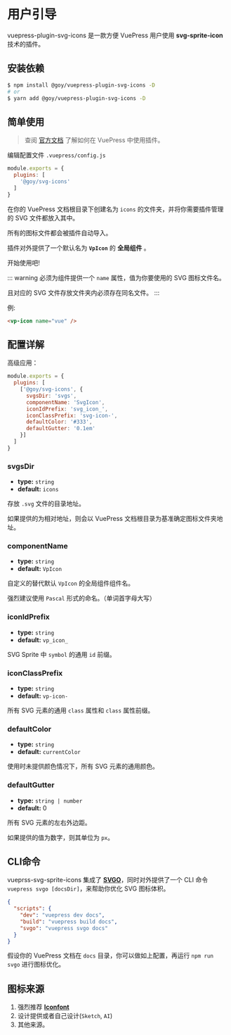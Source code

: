 # 用户引导

vuepress-plugin-svg-icons 是一款方便 VuePress 用户使用 __svg-sprite-icon__ 技术的插件。

## 安装依赖

``` bash
$ npm install @goy/vuepress-plugin-svg-icons -D
# or
$ yarn add @goy/vuepress-plugin-svg-icons -D
```

## 简单使用

> 查阅 [官方文档](https://v1.vuepress.vuejs.org/zh/plugin/using-a-plugin.html) 了解如何在 VuePress 中使用插件。

编辑配置文件 `.vuepress/config.js`

``` js
module.exports = {
  plugins: [
    '@goy/svg-icons'
  ]
}
```

在你的 VuePress 文档根目录下创建名为 `icons` 的文件夹，并将你需要插件管理的 SVG 文件都放入其中。

所有的图标文件都会被插件自动导入。

插件对外提供了一个默认名为 __`VpIcon`__ 的 __全局组件__ 。

开始使用吧!

::: warning
必须为组件提供一个 `name` 属性，值为你要使用的 SVG 图标文件名。

且对应的 SVG 文件存放文件夹内必须存在同名文件。
:::

例:

``` markdown
<vp-icon name="vue" />
```

## 配置详解

高级应用：

``` js
module.exports = {
  plugins: [
    ['@goy/svg-icons', {
      svgsDir: 'svgs',
      componentName: 'SvgIcon',
      iconIdPrefix: 'svg_icon_',
      iconClassPrefix: 'svg-icon-',
      defaultColor: '#333',
      defaultGutter: '0.1em'
    }]
  ]
}
```

### svgsDir

- __type:__ `string`
- __default:__ `icons`

存放 `.svg` 文件的目录地址。

如果提供的为相对地址，则会以 VuePress 文档根目录为基准确定图标文件夹地址。

### componentName

- __type:__ `string`
- __default:__ `VpIcon`

自定义的替代默认 `VpIcon` 的全局组件组件名。

强烈建议使用 `Pascal` 形式的命名。（单词首字母大写）

### iconIdPrefix

- __type:__ `string`
- __default:__ `vp_icon_`

SVG Sprite 中 `symbol` 的通用 `id` 前缀。

### iconClassPrefix

- __type:__ `string`
- __default:__ `vp-icon-`

所有 SVG 元素的通用 `class` 属性和 `class` 属性前缀。

### defaultColor

- __type:__ `string`
- __default:__ `currentColor`

使用时未提供颜色情况下，所有 SVG 元素的通用颜色。

### defaultGutter

- __type:__ `string | number`
- __default:__ 0

所有 SVG 元素的左右外边距。

如果提供的值为数字，则其单位为 `px`。

## CLI命令

vueprss-svg-sprite-icons 集成了 __[SVGO](https://github.com/svg/svgo)__，同时对外提供了一个 CLI 命令 `vuepress svgo [docsDir]`，来帮助你优化 SVG 图标体积。

``` json
{
  "scripts": {
    "dev": "vuepress dev docs",
    "build": "vuepress build docs",
    "svgo": "vuepress svgo docs"
  }
}
```

假设你的 VuePress 文档在 `docs` 目录，你可以做如上配置，再运行 `npm run svgo` 进行图标优化。

## 图标来源

1. 强烈推荐 __[Iconfont](https://www.iconfont.cn/collections/index)__ 
2. 设计提供或者自己设计(`Sketch`, `AI`)
3. 其他来源。
